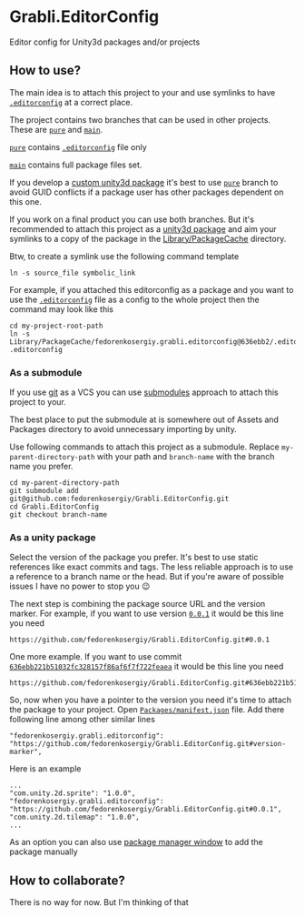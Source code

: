 # Grabli.EditorConfig

Editor config for Unity3d packages and/or projects

## How to use?

The main idea is to attach this project to your and use symlinks to have [`.editorconfig`](.editorconfig) at a
correct place.

The project contains two branches that can be used in other projects.
These are [`pure`](https://github.com/fedorenkosergiy/Grabli.EditorConfig/tree/pure) 
and [`main`](https://github.com/fedorenkosergiy/Grabli.EditorConfig/tree/main).

[`pure`](https://github.com/fedorenkosergiy/Grabli.EditorConfig/tree/pure) 
contains [`.editorconfig`](.editorconfig) file only

[`main`](https://github.com/fedorenkosergiy/Grabli.EditorConfig/tree/main)
contains full package files set.

If you develop a [custom unity3d package](https://docs.unity3d.com/Manual/CustomPackages.html)
it's best to use [`pure`](https://github.com/fedorenkosergiy/Grabli.EditorConfig/tree/pure) branch
to avoid GUID conflicts if a package user has other packages dependent on this one.

If you work on a final product you can use both branches.
But it's recommended to attach this project as a [unity3d package](https://docs.unity3d.com/Manual/Packages.html)
and aim your symlinks to a copy of the package 
in the [Library/PackageCache](https://docs.unity3d.com/Manual/upm-embed.html) directory.

Btw, to create a symlink use the following command template
```shell
ln -s source_file symbolic_link
```

For example, if you attached this editorconfig as a package 
and you want to use the [`.editorconfig`](.editorconfig) file as a config to the whole project 
then the command may look like this

```shell
cd my-project-root-path
ln -s Library/PackageCache/fedorenkosergiy.grabli.editorconfig@636ebb2/.editorconfig .editorconfig
```

### As a submodule
If you use [git](https://git-scm.com/) as a VCS
you can use [submodules](https://git-scm.com/docs/git-submodule) approach to attach this project to your.

The best place to put the submodule at is somewhere out of Assets and Packages directory 
to avoid unnecessary importing by unity.

Use following commands to attach this project as a submodule.
Replace `my-parent-directory-path` with your path and `branch-name` with the branch name you prefer.
```shell
cd my-parent-directory-path
git submodule add git@github.com:fedorenkosergiy/Grabli.EditorConfig.git
cd Grabli.EditorConfig
git checkout branch-name
```

### As a unity package
Select the version of the package you prefer.
It's best to use static references like exact commits and tags.
The less reliable approach is to use a reference to a branch name or the head.
But if you're aware of possible issues I have no power to stop you :wink:

The next step is combining the package source URL and the version marker.
For example, 
if you want to use version [`0.0.1`](https://github.com/fedorenkosergiy/Grabli.EditorConfig/releases/tag/0.0.1)
it would be this line you need
```
https://github.com/fedorenkosergiy/Grabli.EditorConfig.git#0.0.1
```
One more example.
If you want to use commit 
[`636ebb221b51032fc328157f86af6f7f722feaea`](https://github.com/fedorenkosergiy/Grabli.EditorConfig/commit/636ebb221b51032fc328157f86af6f7f722feaea)
it would be this line you need
```
https://github.com/fedorenkosergiy/Grabli.EditorConfig.git#636ebb221b51032fc328157f86af6f7f722feaea
```

So, now when you have a pointer to the version you need it's time to attach the package to your project.
Open [`Packages/manifest.json`](https://docs.unity3d.com/Manual/upm-manifestPrj.html) file.
Add there following line among other similar lines
```
"fedorenkosergiy.grabli.editorconfig": "https://github.com/fedorenkosergiy/Grabli.EditorConfig.git#version-marker",
```

Here is an example
```
...
"com.unity.2d.sprite": "1.0.0",
"fedorenkosergiy.grabli.editorconfig": "https://github.com/fedorenkosergiy/Grabli.EditorConfig.git#0.0.1",
"com.unity.2d.tilemap": "1.0.0",
...
```

As an option you can also use [package manager window](https://docs.unity3d.com/Manual/upm-ui.html) to add the package manually

## How to collaborate?
There is no way for now. But I'm thinking of that